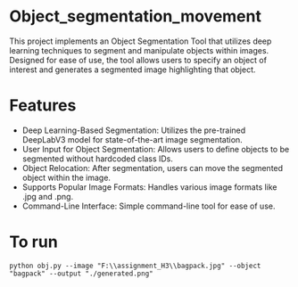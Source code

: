 # Object_segmentation_movement
This project implements an Object Segmentation Tool that utilizes deep learning techniques to segment and manipulate objects within images. Designed for ease of use, the tool allows users to specify an object of interest and generates a segmented image highlighting that object.

# Features
- Deep Learning-Based Segmentation: Utilizes the pre-trained DeepLabV3 model for state-of-the-art image segmentation.
- User Input for Object Segmentation: Allows users to define objects to be segmented without hardcoded class IDs.
- Object Relocation: After segmentation, users can move the segmented object within the image.
- Supports Popular Image Formats: Handles various image formats like .jpg and .png.
- Command-Line Interface: Simple command-line tool for ease of use.

# To run 
```
python obj.py --image "F:\\assignment_H3\\bagpack.jpg" --object "bagpack" --output "./generated.png"
```
